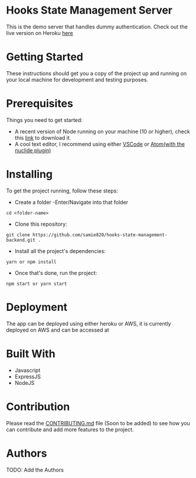 # Hooks State Management Server
This is the demo server that handles dummy authentication. Check out the live version on Heroku [here](https://hookedbe.herokuapp.com)

# Getting Started
These instructions should get you a copy of the project up and running on your local machine for development and testing purposes.

# Prerequisites
Things you need to get started:
- A recent version of Node running on your machine (10 or higher), check this [link](https://nodejs.org/en/download/) to download it.
- A cool text editor, I recommend using either [VSCode](https://code.visualstudio.com/download) or [Atom(with the nuclide plugin)](https://nuclide.io/docs/editor/setup/)

# Installing
To get the project running, follow these steps:
- Create a folder
-Enter/Navigate into that folder
```
cd <folder-name>
```

- Clone this repository:
```
git clone https://github.com/samie820/hooks-state-management-backend.git .
```

- Install all the project's dependencies:
```
yarn or npm install
```
- Once that's done, run the project:
```
npm start or yarn start
```

# Deployment
The app can be deployed using either heroku or AWS, it is currently deployed on AWS and can be accessed at <insert-link>

# Built With
- Javascript
- ExpressJS
- NodeJS

# Contribution
Please read the [CONTRIBUTING.md](#) file (Soon to be added) to see how you can contribute and add more features to the project.

# Authors
TODO: Add the Authors
